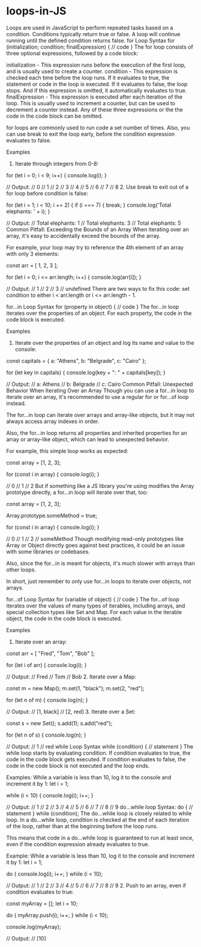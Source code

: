 # loops-in-JS
Loops are used in JavaScript to perform repeated tasks based on a condition. Conditions typically return true or false. A loop will continue running until the defined condition returns false.
for Loop
Syntax
for (initialization; condition; finalExpression) {
  // code
}
The for loop consists of three optional expressions, followed by a code block:

initialization - This expression runs before the execution of the first loop, and is usually used to create a counter.
condition - This expression is checked each time before the loop runs. If it evaluates to true, the statement or code in the loop is executed. If it evaluates to false, the loop stops. And if this expression is omitted, it automatically evaluates to true.
finalExpression - This expression is executed after each iteration of the loop. This is usually used to increment a counter, but can be used to decrement a counter instead.
Any of these three expressions or the the code in the code block can be omitted.

for loops are commonly used to run code a set number of times. Also, you can use break to exit the loop early, before the condition expression evaluates to false.

Examples
1. Iterate through integers from 0-8:

for (let i = 0; i < 9; i++) {
  console.log(i);
}

// Output:
// 0
// 1
// 2
// 3
// 4
// 5
// 6
// 7
// 8
2. Use break to exit out of a for loop before condition is false:

for (let i = 1; i < 10; i += 2) {
  if (i === 7) {
    break;
  }
  console.log('Total elephants: ' + i);
}

// Output:
// Total elephants: 1
// Total elephants: 3
// Total elephants: 5
Common Pitfall: Exceeding the Bounds of an Array
When iterating over an array, it's easy to accidentally exceed the bounds of the array.

For example, your loop may try to reference the 4th element of an array with only 3 elements:

const arr = [ 1, 2, 3 ];

for (let i = 0; i <= arr.length; i++) {
  console.log(arr[i]);
}

// Output:
// 1
// 2
// 3
// undefined
There are two ways to fix this code: set condition to either i < arr.length or i <= arr.length - 1.

for...in Loop
Syntax
for (property in object) {
  // code
}
The for...in loop iterates over the properties of an object. For each property, the code in the code block is executed.

Examples
1. Iterate over the properties of an object and log its name and value to the console:

const capitals = {
  a: "Athens",
  b: "Belgrade",
  c: "Cairo"
};

for (let key in capitals) {
  console.log(key + ": " + capitals[key]);
}

// Output:
// a: Athens
// b: Belgrade
// c: Cairo
Common Pitfall: Unexpected Behavior When Iterating Over an Array
Though you can use a for...in loop to iterate over an array, it's recommended to use a regular for or for...of loop instead.

The for...in loop can iterate over arrays and array-like objects, but it may not always access array indexes in order.

Also, the for...in loop returns all properties and inherited properties for an array or array-like object, which can lead to unexpected behavior.

For example, this simple loop works as expected:

const array = [1, 2, 3];

for (const i in array) {
  console.log(i);
}

// 0
// 1
// 2
But if something like a JS library you're using modifies the Array prototype directly, a for...in loop will iterate over that, too:

const array = [1, 2, 3];

Array.prototype.someMethod = true;

for (const i in array) {
  console.log(i);
}

// 0
// 1
// 2
// someMethod
Though modifying read-only prototypes like Array or Object directly goes against best practices, it could be an issue with some libraries or codebases.

Also, since the for...in is meant for objects, it's much slower with arrays than other loops.

In short, just remember to only use for...in loops to iterate over objects, not arrays.

for...of Loop
Syntax
for (variable of object) {
  // code
}
The for...of loop iterates over the values of many types of iterables, including arrays, and special collection types like Set and Map. For each value in the iterable object, the code in the code block is executed.

Examples
1. Iterate over an array:

const arr = [ "Fred", "Tom", "Bob" ];

for (let i of arr) {
  console.log(i);
}

// Output:
// Fred
// Tom
// Bob
2. Iterate over a Map:

const m = new Map();
m.set(1, "black");
m.set(2, "red");

for (let n of m) {
  console.log(n);
}

// Output:
// [1, black]
// [2, red]
3. Iterate over a Set:

const s = new Set();
s.add(1);
s.add("red");

for (let n of s) {
  console.log(n);
}

// Output:
// 1
// red
while Loop
Syntax
while (condition) {
  // statement
}
The while loop starts by evaluating condition. If condition evaluates to true, the code in the code block gets executed. If condition evaluates to false, the code in the code block is not executed and the loop ends.

Examples:
While a variable is less than 10, log it to the console and increment it by 1:
let i = 1;

while (i < 10) {
  console.log(i);
  i++;
}

// Output:
// 1
// 2
// 3
// 4
// 5
// 6
// 7
// 8
// 9
do...while loop
Syntax:
do {
  // statement
} while (condition);
The do...while loop is closely related to while loop. In a do...while loop, condition is checked at the end of each iteration of the loop, rather than at the beginning before the loop runs.

This means that code in a do...while loop is guaranteed to run at least once, even if the condition expression already evaluates to true.

Example:
While a variable is less than 10, log it to the console and increment it by 1:
let i = 1;

do {
  console.log(i);
  i++;
} while (i < 10);

// Output:
// 1
// 2
// 3
// 4
// 5
// 6
// 7
// 8
// 9
2. Push to an array, even if condition evaluates to true:

const myArray = [];
let i = 10;

do {
  myArray.push(i);
  i++;
} while (i < 10);

console.log(myArray);

// Output:
// [10]
